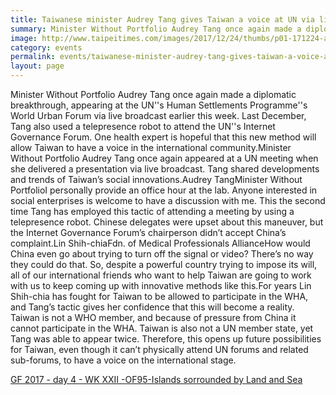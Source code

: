```yaml
---
title: Taiwanese minister Audrey Tang gives Taiwan a voice at UN via live broadcast
summary: Minister Without Portfolio Audrey Tang once again made a diplomatic breakthrough, appearing at the UN''s Human Settlements Programme''s World Urban Forum via live broadcast earlier this week.
image: http://www.taipeitimes.com/images/2017/12/24/thumbs/p01-171224-aa5.jpg
category: events
permalink: events/taiwanese-minister-audrey-tang-gives-taiwan-a-voice-at-un-via-live-broadcast/
layout: page
---
```

Minister Without Portfolio Audrey Tang once again made a diplomatic breakthrough, appearing at the UN''s Human Settlements Programme''s World Urban Forum via live broadcast earlier this week.  Last December, Tang also used a telepresence robot to attend the UN''s Internet Governance Forum. One health expert is hopeful that this new method will allow Taiwan to have a voice in the international community.Minister Without Portfolio Audrey Tang once again appeared at a UN meeting when she delivered a presentation via live broadcast. Tang shared developments and trends of Taiwan’s social innovations.Audrey TangMinister Without PortfolioI personally provide an office hour at the lab. Anyone interested in social enterprises is welcome to have a discussion with me.  This the second time Tang has employed this tactic of attending a meeting by using a telepresence robot. Chinese delegates were upset about this maneuver, but the Internet Governance Forum’s chairperson didn’t accept China’s complaint.Lin Shih-chiaFdn. of Medical Professionals AllianceHow would China even go about trying to turn off the signal or video? There’s no way they could do that. So, despite a powerful country trying to impose its will, all of our international friends who want to help Taiwan are going to work with us to keep coming up with innovative methods like this.For years Lin Shih-chia has fought for Taiwan to be allowed to participate in the WHA, and Tang’s tactic gives her confidence that this will become a reality. Taiwan is not a WHO member, and because of pressure from China it cannot participate in the WHA. Taiwan is also not a UN member state, yet Tang was able to appear twice. Therefore, this opens up future possibilities for Taiwan, even though it can’t physically attend UN forums and related sub-forums, to have a voice on the international stage.

<a href="https://www.youtube.com/watch?time_continue=621&v=Fp01UjSm5r8" title="GF 2017 - day 4 - WK XXII -OF95-Islands sorrounded by Land and Sea">GF 2017 - day 4 - WK XXII -OF95-Islands sorrounded by Land and Sea</a>
